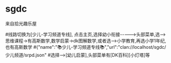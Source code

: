 # sgdc
来自拾光趣乐屋


#线路切换为[少儿-学习频道专线],
点击主页,选择幼小衔接----->头部菜单,选-->思维课程->有高斯数学,数学启蒙->dk图解数学,或者选-->小学教育,再选小学1年纪,也有高斯数学
#{"name":"📚少儿-学习频道专线📚","url":"clan://localhost/sgdc/少儿频道/srpd.json"
#选择-->[幼儿启蒙],头部菜单有[DK百科][小灯塔]等
